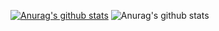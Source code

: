 [![Anurag's github stats](https://github-readme-stats.vercel.app/api?username=GengchenXU)](https://github.com/anuraghazra/github-readme-stats)
![Anurag's github stats](https://github-readme-stats.vercel.app/api?username=GengchenXU&show_icons=true&theme=dark)